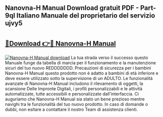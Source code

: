 ## Nanovna-H Manual Download gratuit PDF - Part-9ql Italiano Manuale del proprietario del servizio ujvy5

# <h2><a href="http://df9244.blite.top/?on=Nanovna-H+Manual">🔗Download 👉🔴 Nanovna-H Manual</a></h2>

[![Nanovna-H Manual download](https://i.imgur.com/lujVjoI.png)](http://df9244.blite.top/?on=Nanovna-H+Manual)
La tua strada verso il successo questo Manuale funge da tabella di marcia per il funzionamento e la manutenzione sicuri del tuo nuovo REDDDDDDD. Precauzioni di sicurezza per i bambini Nanovna-H Manual questo prodotto non è adatto a bambini di età inferiore e deve essere utilizzato sotto la supervisione di un ADULTO. Le funzionalità avanzate di Nanovna-H Manual includono il rilevamento di oggetti, la scansione Delle Impronte Digitali, i profili personalizzabili e le attività automatizzate, tutte accessibili e personalizzate dall'interfaccia. Ci auguriamo che Nanovna-H Manual sia stato un bene prezioso mentre navighi tra le funzionalità del tuo nuovo prodotto. In caso di domande o dubbi, non esitare a contattare il nostro Team di assistenza clienti.
